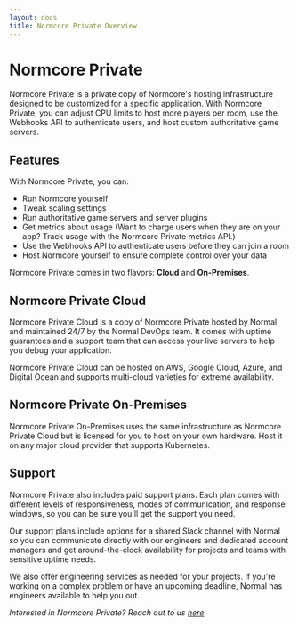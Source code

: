 ```yaml
---
layout: docs
title: Normcore Private Overview
---
```

# Normcore Private
Normcore Private is a private copy of Normcore's hosting infrastructure designed to be customized for a specific application. With Normcore Private, you can adjust CPU limits to host more players per room, use the Webhooks API to authenticate users, and host custom authoritative game servers.

## Features
With Normcore Private, you can:
* Run Normcore yourself
* Tweak scaling settings
* Run authoritative game servers and server plugins
* Get metrics about usage (Want to charge users when they are on your app? Track usage with the Normcore Private metrics API.)
* Use the Webhooks API to authenticate users before they can join a room
* Host Normcore yourself to ensure complete control over your data


Normcore Private comes in two flavors: **Cloud** and **On-Premises**.

## Normcore Private Cloud
Normcore Private Cloud is a copy of Normcore Private hosted by Normal and maintained 24/7 by the Normal DevOps team. It comes with uptime guarantees and a support team that can access your live servers to help you debug your application.

Normcore Private Cloud can be hosted on AWS, Google Cloud, Azure, and Digital Ocean and supports multi-cloud varieties for extreme availability.

## Normcore Private On-Premises
Normcore Private On-Premises uses the same infrastructure as Normcore Private Cloud but is licensed for you to host on your own hardware. Host it on any major cloud provider that supports Kubernetes.

## Support
Normcore Private also includes paid support plans. Each plan comes with different levels of responsiveness, modes of communication, and response windows, so you can be sure you'll get the support you need.

Our support plans include options for a shared Slack channel with Normal so you can communicate directly with our engineers and dedicated account managers and get around-the-clock availability for projects and teams with sensitive uptime needs.

We also offer engineering services as needed for your projects. If you're working on a complex problem or have an upcoming deadline, Normal has engineers available to help you out.

*Interested in Normcore Private? Reach out to us [here](https://normcore.io/contact)*
